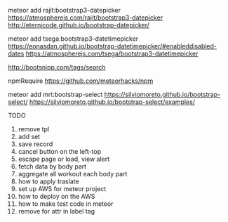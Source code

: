 


meteor add rajit:bootstrap3-datepicker
https://atmospherejs.com/rajit/bootstrap3-datepicker
http://eternicode.github.io/bootstrap-datepicker/ 



meteor add tsega:bootstrap3-datetimepicker
https://eonasdan.github.io/bootstrap-datetimepicker/#enableddisabled-dates
https://atmospherejs.com/tsega/bootstrap3-datetimepicker


http://bootsnipp.com/tags/search

npmRequire
https://github.com/meteorhacks/npm


meteor add mrt:bootstrap-select
https://silviomoreto.github.io/bootstrap-select/
https://silviomoreto.github.io/bootstrap-select/examples/

TODO 
1. remove tpl
2. add set
3. save record
4. cancel button on the left-top
5. escape page or load, view alert
6. fetch data by body part
7. aggregate all workout each body part
8. how to apply traslate
9. set up AWS for meteor project
10. how to deploy on the AWS
11. how to make test code in meteor
12. remove for attr in label tag
